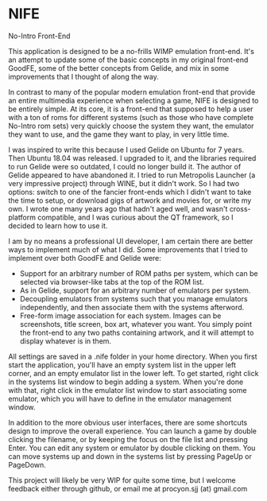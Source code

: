 # NIFE
No-Intro Front-End

This application is designed to be a no-frills WIMP emulation front-end.  It's an attempt to update some of the basic concepts in my original front-end GoodFE, some of the better concepts from Gelide, and mix in some improvements that I thought of along the way.

In contrast to many of the popular modern emulation front-end that provide an entire multimedia experience when selecting a game, NIFE is designed to be entirely simple.  At its core, it is a front-end that supposed to help a user with a ton of roms for different systems (such as those who have complete No-Intro rom sets) very quickly choose the system they want, the emulator they want to use, and the game they want to play, in very little time.

I was inspired to write this because I used Gelide on Ubuntu for 7 years.  Then Ubuntu 18.04 was released.  I upgraded to it, and the libraries required to run Gelide were so outdated, I could no longer build it.  The author of Gelide appeared to have abandoned it.  I tried to run Metropolis Launcher (a very impressive project) through WINE, but it didn't work.  So I had two options: switch to one of the fancier front-ends which I didn't want to take the time to setup, or download gigs of artwork and movies for, or write my own.  I wrote one many years ago that hadn't aged well, and wasn't cross-platform compatible, and I was curious about the QT framework, so I decided to learn how to use it.

I am by no means a professional UI developer, I am certain there are better ways to implement much of what I did.  Some improvements that I tried to implement over both GoodFE and Gelide were:
* Support for an arbitrary number of ROM paths per system, which can be selected via browser-like tabs at the top of the ROM list.
* As in Gelide, support for an arbitrary number of emulators per system.
* Decoupling emulators from systems such that you manage emulators independently, and then associate them with the systems afterword.
* Free-form image association for each system.  Images can be screenshots, title screen, box art, whatever you want.  You simply point the front-end to any two paths containing artwork, and it will attempt to display whatever is in them.

All settings are saved in a .nife folder in your home directory.  When you first start the application, you'll have an empty system list in the upper left corner, and an empty emulator list in the lower left.  To get started, right click in the systems list window to begin adding a system.  When you're done with that, right click in the emulator list window to start associating some emulator, which you will have to define in the emulator management window.

In addition to the more obvious user interfaces, there are some shortcuts design to improve the overall experience.  You can launch a game by double clicking the filename, or by keeping the focus on the file list and pressing Enter.  You can edit any system or emulator by double clicking on them.  You can move systems up and down in the systems list by pressing PageUp or PageDown.

This project will likely be very WIP for quite some time, but I welcome feedback either through github, or email me at procyon.sjj (at) gmail.com

